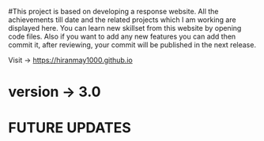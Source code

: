 #This project is based on developing a response website. All the achievements till date and the related projects which I am working are displayed here. You can learn new skillset from this website by opening code files. Also if you want to add any new features you can add then commit it, after reviewing, your commit will be published in the next release.

Visit -> https://hiranmay1000.github.io

# version -> 3.0

# FUTURE UPDATES
